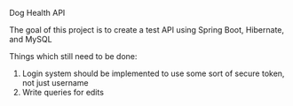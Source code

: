 Dog Health API



The goal of this project is to create a test API using Spring Boot, Hibernate, and MySQL


Things which still need to be done:

1. Login system should be implemented to use some sort of secure token, not just username
2. Write queries for edits

